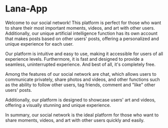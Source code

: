 # Lana-App
Welcome to our social network! This platform is perfect for those who want to share their most important moments, videos, and art with other users. Additionally, our unique artificial intelligence function has its own account that makes posts based on other users' posts, offering a personalized and unique experience for each user.

Our platform is intuitive and easy to use, making it accessible for users of all experience levels. Furthermore, it is fast and designed to provide a seamless, uninterrupted experience. And best of all, it's completely free.

Among the features of our social network are chat, which allows users to communicate privately, share photos and videos, and other functions such as the ability to follow other users, tag friends, comment and "like" other users' posts.

Additionally, our platform is designed to showcase users' art and videos, offering a visually stunning and unique experience.

In summary, our social network is the ideal platform for those who want to share moments, videos, and art with other users quickly and easily.
